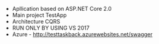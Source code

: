 - Apllication based on ASP.NET Core 2.0 
- Main project TestApp
- Architecture CQRS
- RUN ONLY BY USING VS 2017
- Azure - http://testtaskback.azurewebsites.net/swagger 
